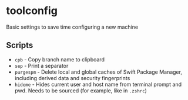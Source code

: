 # toolconfig
Basic settings to save time configuring a new machine

## Scripts
- `cpb` - Copy branch name to clipboard
- `sep` - Print a separator
- `purgespm` - Delete local and global caches of Swift Package Manager, including derived data and security fingerprints
- `hideme` - Hides current user and host name from terminal prompt and pwd. Needs to be sourced (for example, like in `.zshrc`)
